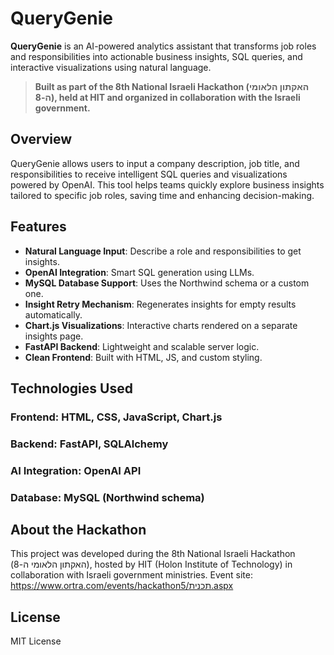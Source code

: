 # QueryGenie

**QueryGenie** is an AI-powered analytics assistant that transforms job roles and responsibilities into actionable business insights, SQL queries, and interactive visualizations using natural language.

> **Built as part of the 8th National Israeli Hackathon (האקתון הלאומי ה-8), held at HIT and organized in collaboration with the Israeli government.**

## Overview

QueryGenie allows users to input a company description, job title, and responsibilities to receive intelligent SQL queries and visualizations powered by OpenAI. This tool helps teams quickly explore business insights tailored to specific job roles, saving time and enhancing decision-making.

## Features

- **Natural Language Input**: Describe a role and responsibilities to get insights.
- **OpenAI Integration**: Smart SQL generation using LLMs.
- **MySQL Database Support**: Uses the Northwind schema or a custom one.
- **Insight Retry Mechanism**: Regenerates insights for empty results automatically.
- **Chart.js Visualizations**: Interactive charts rendered on a separate insights page.
- **FastAPI Backend**: Lightweight and scalable server logic.
- **Clean Frontend**: Built with HTML, JS, and custom styling.

## Technologies Used

### Frontend: HTML, CSS, JavaScript, Chart.js

### Backend: FastAPI, SQLAlchemy

### AI Integration: OpenAI API

### Database: MySQL (Northwind schema)


## About the Hackathon

This project was developed during the 8th National Israeli Hackathon (האקתון הלאומי ה-8), hosted by HIT (Holon Institute of Technology) in collaboration with Israeli government ministries.
Event site: https://www.ortra.com/events/hackathon5/תכנית.aspx

## License

MIT License


